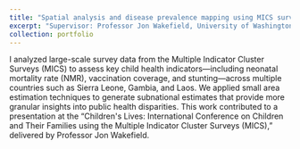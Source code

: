 ```yaml
---
title: "Spatial analysis and disease prevalence mapping using MICS survey data"
excerpt: "Supervisor: Professor Jon Wakefield, University of Washington, Seattle, US; Professor Zehang Richard Li, University of California Santa Cruz, Santa Cruz, US"
collection: portfolio
---
```


I analyzed large-scale survey data from the Multiple Indicator Cluster Surveys (MICS) to assess key child health indicators—including neonatal mortality rate (NMR), vaccination coverage, and stunting—across multiple countries such as Sierra Leone, Gambia, and Laos. We applied small area estimation techniques to generate subnational estimates that provide more granular insights into public health disparities. This work contributed to a presentation at the “Children's Lives: International Conference on Children and Their Families using the Multiple Indicator Cluster Surveys (MICS),” delivered by Professor Jon Wakefield.
